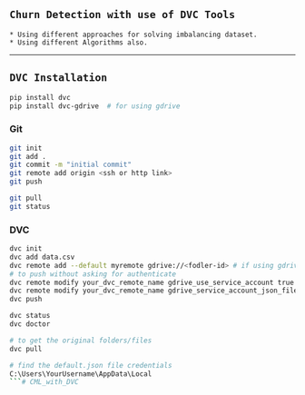 ## `Churn Detection with use of DVC Tools `
    * Using different approaches for solving imbalancing dataset.
    * Using different Algorithms also.
-----------------------------------------------------------------
## `DVC Installation`
``` bash
pip install dvc
pip install dvc-gdrive  # for using gdrive
```

### Git
``` bash
git init
git add .
git commit -m "initial commit"
git remote add origin <ssh or http link>
git push

git pull
git status
```

### DVC
``` bash
dvc init
dvc add data.csv
dvc remote add --default myremote gdrive://<fodler-id> # if using gdrive
# to push without asking for authenticate
dvc remote modify your_dvc_remote_name gdrive_use_service_account true
dvc remote modify your_dvc_remote_name gdrive_service_account_json_file_path "path/to/json/file"
dvc push

dvc status
dvc doctor

# to get the original folders/files
dvc pull

```


``` bash
# find the default.json file credentials
C:\Users\YourUsername\AppData\Local
```# CML_with_DVC
